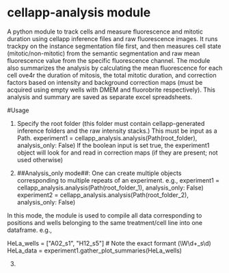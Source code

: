 # cellapp-analysis module
A python module to track cells and measure fluorescence and mitotic duration using cellapp inference files and raw fluorescence images. It runs trackpy on the instance segmentation file first, and then measures cell state (mitotic/non-mitotic) from the semantic segmentation and raw mean fluorescence value from the specific fluorescence channel. The module also summarizes the analysis by calculating the mean fluorescence for each cell ove4r the duration of mitosis, the total mitotic duration, and correction factors based on intensity and background correction maps (must be acquired using empty wells with DMEM and fluorobrite respectively).
This analysis and summary are saved as separate excel spreadsheets.

#Usage
1. Specify the root folder (this folder must contain cellapp-generated inference folders and the raw intensity stacks.) This must be input as a Path.
experiment1 = cellapp_analysis.analysis(Path(root_folder), analysis_only: False)
If the boolean input is set true, the experiment1 object will look for and read in correction maps (if they are present; not used otherwise)

2. ##Analysis_only mode##: One can create multiple objects corresponding to multiple repeats of an experiment.
e.g., 
experiment1 = cellapp_analysis.analysis(Path(root_folder_1), analysis_only: False)
experiment2 = cellapp_analysis.analysis(Path(root_folder_2), analysis_only: False)

In this mode, the module is used to compile all data corresponding to positions and wells belonging to the same treatment/cell line into one dataframe. e.g.,

HeLa_wells = ["A02_s1", "H12_s5"] # Note the exact formant (\W\d+_s\d)
HeLa_data = experiment1.gather_plot_summaries(HeLa_wells)  

3. 
